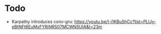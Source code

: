 # Todo
- Karpathy introduces conv-gru:
https://youtu.be/I-i1KBuShCc?list=PLlJy-eBtNFt6EuMxFYRiNRS07MCWN5UIA&t=23m
